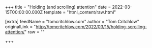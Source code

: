 
+++
title = "Holding (and scrolling) attention"
date = 2022-03-15T00:00:00.000Z
template = "html_content/raw.html"

[extra]
feedName = "tomcritchlow.com"
author = "Tom Critchlow"
originalLink = "http://tomcritchlow.com/2022/03/15/holding-scrolling-attention/"
raw = ""

+++

